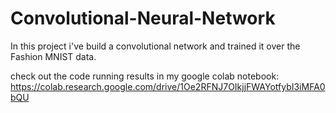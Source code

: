 # Convolutional-Neural-Network
In this project i've build a convolutional network and trained it over the Fashion MNIST data.

check out the code running results in my google colab notebook:
https://colab.research.google.com/drive/1Oe2RFNJ7OIkjjFWAYotfybI3iMFA0bQU
